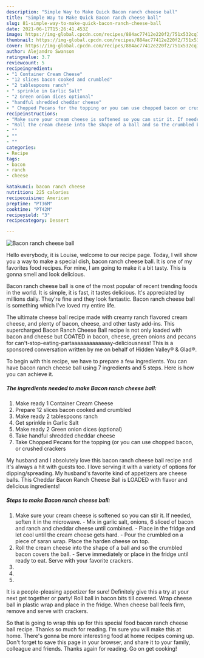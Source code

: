 ```yaml
---
description: "Simple Way to Make Quick Bacon ranch cheese ball"
title: "Simple Way to Make Quick Bacon ranch cheese ball"
slug: 81-simple-way-to-make-quick-bacon-ranch-cheese-ball
date: 2021-06-17T15:26:41.453Z
image: https://img-global.cpcdn.com/recipes/884ac77412e220f2/751x532cq70/bacon-ranch-cheese-ball-recipe-main-photo.jpg
thumbnail: https://img-global.cpcdn.com/recipes/884ac77412e220f2/751x532cq70/bacon-ranch-cheese-ball-recipe-main-photo.jpg
cover: https://img-global.cpcdn.com/recipes/884ac77412e220f2/751x532cq70/bacon-ranch-cheese-ball-recipe-main-photo.jpg
author: Alejandro Swanson
ratingvalue: 3.7
reviewcount: 5
recipeingredient:
- "1 Container Cream Cheese"
- "12 slices bacon cooked and crumbled"
- "2 tablespoons ranch"
- " sprinkle in Garlic Salt"
- "2 Green onion dices optional"
- "handful shredded cheddar cheese"
- " Chopped Pecans for the topping or you can use chopped bacon or crushed crackers"
recipeinstructions:
- "Make sure your cream cheese is softened so you can stir it. If needed, soften it in the microwave. Mix in garlic salt, onions, 6 sliced of bacon and ranch and cheddar cheese until combined. Place in the fridge and let cool until the cream cheese gets hard. Pour the crumbled on a piece of saran wrap. Place the harden cheese on top."
- "Roll the cream cheese into the shape of a ball and so the crumbled bacon covers the ball. Serve immediately or place in the fridge until ready to eat. Serve with your favorite crackers."
- ""
- ""
- ""
categories:
- Recipe
tags:
- bacon
- ranch
- cheese

katakunci: bacon ranch cheese 
nutrition: 225 calories
recipecuisine: American
preptime: "PT36M"
cooktime: "PT42M"
recipeyield: "3"
recipecategory: Dessert

---
```



![Bacon ranch cheese ball](https://img-global.cpcdn.com/recipes/884ac77412e220f2/751x532cq70/bacon-ranch-cheese-ball-recipe-main-photo.jpg)

Hello everybody, it is Louise, welcome to our recipe page. Today, I will show you a way to make a special dish, bacon ranch cheese ball. It is one of my favorites food recipes. For mine, I am going to make it a bit tasty. This is gonna smell and look delicious.

Bacon ranch cheese ball is one of the most popular of recent trending foods in the world. It is simple, it is fast, it tastes delicious. It's appreciated by millions daily. They're fine and they look fantastic. Bacon ranch cheese ball is something which I've loved my entire life.

The ultimate cheese ball recipe made with creamy ranch flavored cream cheese, and plenty of bacon, cheese, and other tasty add-ins. This supercharged Bacon Ranch Cheese Ball recipe is not only loaded with bacon and cheese but COATED in bacon, cheese, green onions and pecans for can&#39;t-stop-eating-partaaaaaaaaaaaaay-deliciousness! This is a sponsored conversation written by me on behalf of Hidden Valley® &amp; Glad®.


To begin with this recipe, we have to prepare a few ingredients. You can have bacon ranch cheese ball using 7 ingredients and 5 steps. Here is how you can achieve it.

<!--inarticleads1-->

##### The ingredients needed to make Bacon ranch cheese ball:

1. Make ready 1 Container Cream Cheese
1. Prepare 12 slices bacon cooked and crumbled
1. Make ready 2 tablespoons ranch
1. Get  sprinkle in Garlic Salt
1. Make ready 2 Green onion dices (optional)
1. Take handful shredded cheddar cheese
1. Take  Chopped Pecans for the topping (or you can use chopped bacon, or crushed crackers


My husband and I absolutely love this bacon ranch cheese ball recipe and it&#39;s always a hit with guests too. I love serving it with a variety of options for dipping/spreading. My husband&#39;s favorite kind of appetizers are cheese balls. This Cheddar Bacon Ranch Cheese Ball is LOADED with flavor and delicious ingredients! 

<!--inarticleads2-->

##### Steps to make Bacon ranch cheese ball:

1. Make sure your cream cheese is softened so you can stir it. If needed, soften it in the microwave. - Mix in garlic salt, onions, 6 sliced of bacon and ranch and cheddar cheese until combined. - Place in the fridge and let cool until the cream cheese gets hard. - Pour the crumbled on a piece of saran wrap. Place the harden cheese on top.
1. Roll the cream cheese into the shape of a ball and so the crumbled bacon covers the ball. - Serve immediately or place in the fridge until ready to eat. Serve with your favorite crackers.
1. 
1. 
1. 


It is a people-pleasing appetizer for sure! Definitely give this a try at your next get together or party! Roll ball in bacon bits till covered. Wrap cheese ball in plastic wrap and place in the fridge. When cheese ball feels firm, remove and serve with crackers. 

So that is going to wrap this up for this special food bacon ranch cheese ball recipe. Thanks so much for reading. I'm sure you will make this at home. There's gonna be more interesting food at home recipes coming up. Don't forget to save this page in your browser, and share it to your family, colleague and friends. Thanks again for reading. Go on get cooking!
